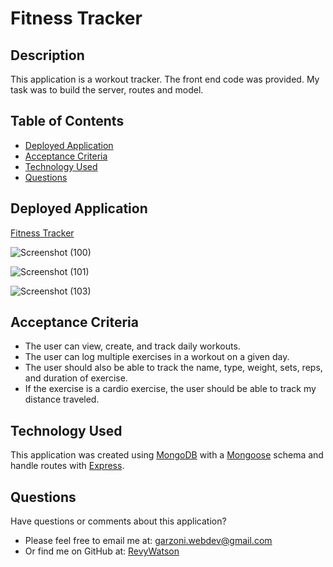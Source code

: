 # Fitness Tracker

## Description

This application is a workout tracker. The front end code was provided. My task was to build the server, routes and model.

## Table of Contents
  - [Deployed Application](#deployed-application)
  - [Acceptance Criteria](#acceptance-criteria)
  - [Technology Used](#technology-used)
  - [Questions](#questions)

## Deployed Application
[Fitness Tracker](https://whispering-plains-59115.herokuapp.com/)

![Screenshot (100)](https://user-images.githubusercontent.com/76264693/119704473-b1bdb780-be25-11eb-815a-72e0fbc39834.png)

![Screenshot (101)](https://user-images.githubusercontent.com/76264693/119704474-b3877b00-be25-11eb-8899-e3b0527742d9.png)

![Screenshot (103)](https://user-images.githubusercontent.com/76264693/119704491-b71b0200-be25-11eb-8527-f9e82b88df1e.png)

## Acceptance Criteria

* The user can view, create, and track daily workouts.
* The user can log multiple exercises in a workout on a given day.
* The user should also be able to track the name, type, weight, sets, reps, and duration of exercise.
* If the exercise is a cardio exercise, the user should be able to track my distance traveled.

## Technology Used
This application was created using [MongoDB](https://www.mongodb.com/) with a [Mongoose](https://mongoosejs.com/) schema and handle routes with [Express](https://expressjs.com/).


## Questions

Have questions or comments about this application?

- Please feel free to email me at: garzoni.webdev@gmail.com
- Or find me on GitHub at: [RevyWatson](https://github.com/RevyWatson)